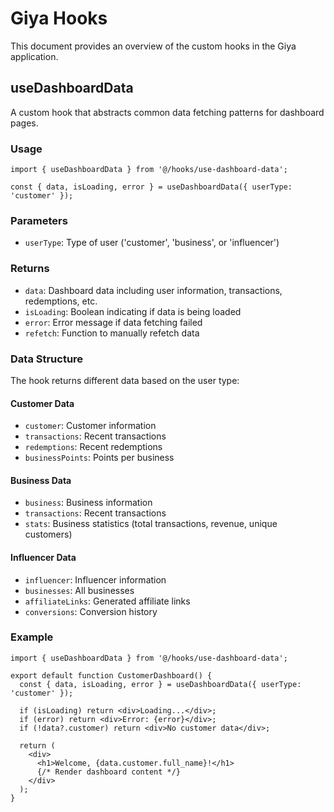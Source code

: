# Giya Hooks

This document provides an overview of the custom hooks in the Giya application.

## useDashboardData

A custom hook that abstracts common data fetching patterns for dashboard pages.

### Usage

```tsx
import { useDashboardData } from '@/hooks/use-dashboard-data';

const { data, isLoading, error } = useDashboardData({ userType: 'customer' });
```

### Parameters

- `userType`: Type of user ('customer', 'business', or 'influencer')

### Returns

- `data`: Dashboard data including user information, transactions, redemptions, etc.
- `isLoading`: Boolean indicating if data is being loaded
- `error`: Error message if data fetching failed
- `refetch`: Function to manually refetch data

### Data Structure

The hook returns different data based on the user type:

#### Customer Data
- `customer`: Customer information
- `transactions`: Recent transactions
- `redemptions`: Recent redemptions
- `businessPoints`: Points per business

#### Business Data
- `business`: Business information
- `transactions`: Recent transactions
- `stats`: Business statistics (total transactions, revenue, unique customers)

#### Influencer Data
- `influencer`: Influencer information
- `businesses`: All businesses
- `affiliateLinks`: Generated affiliate links
- `conversions`: Conversion history

### Example

```tsx
import { useDashboardData } from '@/hooks/use-dashboard-data';

export default function CustomerDashboard() {
  const { data, isLoading, error } = useDashboardData({ userType: 'customer' });

  if (isLoading) return <div>Loading...</div>;
  if (error) return <div>Error: {error}</div>;
  if (!data?.customer) return <div>No customer data</div>;

  return (
    <div>
      <h1>Welcome, {data.customer.full_name}!</h1>
      {/* Render dashboard content */}
    </div>
  );
}
```